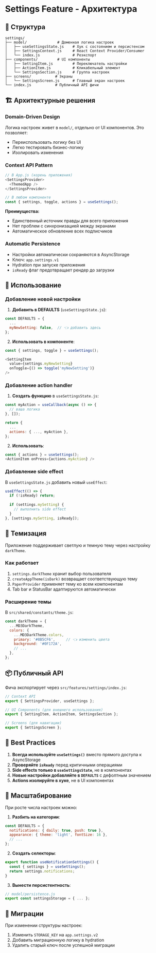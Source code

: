 # Settings Feature - Архитектура

## 📁 Структура

```
settings/
├── model/              # Доменная логика настроек
│   ├── useSettingsState.js    # Хук с состоянием и персистенсом
│   ├── SettingsContext.js     # React Context Provider/Consumer
│   └── index.js               # Реэкспорт
├── components/         # UI компоненты
│   ├── SettingItem.js         # Переключатель настройки
│   ├── ActionItem.js          # Кликабельный элемент
│   └── SettingsSection.js     # Группа настроек
├── screens/           # Экраны
│   └── SettingsScreen.js      # Главный экран настроек
└── index.js           # Публичный API фичи

```

## 🏗 Архитектурные решения

### Domain-Driven Design
Логика настроек живет в `model/`, отдельно от UI компонентов. Это позволяет:
- Переиспользовать логику без UI
- Легко тестировать бизнес-логику
- Изолировать изменения

### Context API Pattern
```javascript
// В App.js (корень приложения)
<SettingsProvider>
  <ThemedApp />
</SettingsProvider>

// В любом компоненте
const { settings, toggle, actions } = useSettings();
```

**Преимущества:**
- Единственный источник правды для всего приложения
- Нет проблем с синхронизацией между экранами
- Автоматическое обновление всех подписчиков

### Automatic Persistence
- Настройки автоматически сохраняются в AsyncStorage
- Ключ: `app.settings.v1`
- Hydration при запуске приложения
- `isReady` флаг предотвращает рендер до загрузки

## 🔧 Использование

### Добавление новой настройки

1. **Добавить в DEFAULTS** (`useSettingsState.js`):
```javascript
const DEFAULTS = {
  ...
  myNewSetting: false,  // 👈 добавить здесь
};
```

2. **Использовать в компоненте**:
```javascript
const { settings, toggle } = useSettings();

<SettingItem
  value={settings.myNewSetting}
  onToggle={() => toggle('myNewSetting')}
/>
```

### Добавление action handler

1. **Создать функцию** в `useSettingsState.js`:
```javascript
const myAction = useCallback(async () => {
  // ваша логика
}, []);

return {
  ...
  actions: { ..., myAction },
};
```

2. **Использовать**:
```javascript
const { actions } = useSettings();
<ActionItem onPress={actions.myAction} />
```

### Добавление side effect

В `useSettingsState.js` добавить новый `useEffect`:
```javascript
useEffect(() => {
  if (!isReady) return;
  
  if (settings.mySetting) {
    // выполнить side effect
  }
}, [settings.mySetting, isReady]);
```

## 🎨 Темизация

Приложение поддерживает светлую и темную тему через настройку `darkTheme`.

### Как работает

1. `settings.darkTheme` хранит выбор пользователя
2. `createAppTheme(isDark)` возвращает соответствующую тему
3. `PaperProvider` применяет тему ко всем компонентам
4. Tab bar и StatusBar адаптируются автоматически

### Расширение темы

В `src/shared/constants/theme.js`:
```javascript
const darkTheme = {
  ...MD3DarkTheme,
  colors: {
    ...MD3DarkTheme.colors,
    primary: '#8B5CF6',     // 👈 изменить цвета
    background: '#0F172A',
    // ...
  },
};
```

## 📦 Публичный API

Фича экспортирует через `src/features/settings/index.js`:

```javascript
// Context API
export { SettingsProvider, useSettings };

// UI Components (для внешнего использования)
export { SettingItem, ActionItem, SettingsSection };

// Screens (для навигации)
export { SettingsScreen };
```

## 🔐 Best Practices

1. **Всегда используйте `useSettings()`** вместо прямого доступа к AsyncStorage
2. **Проверяйте `isReady`** перед критичными операциями
3. **Side effects только в `useSettingsState`**, не в компонентах
4. **Новые настройки добавляйте в `DEFAULTS`** с дефолтным значением
5. **Actions изолируйте в хуке**, не в UI компонентах

## 🚀 Масштабирование

При росте числа настроек можно:

1. **Разбить на категории**:
```javascript
const DEFAULTS = {
  notifications: { daily: true, push: true },
  appearance: { theme: 'light', fontSize: 16 },
  // ...
};
```

2. **Создать селекторы**:
```javascript
export function useNotificationSettings() {
  const { settings } = useSettings();
  return settings.notifications;
}
```

3. **Вынести персистентность**:
```javascript
// model/persistence.js
export const settingsStorage = { ... };
```

## 📝 Миграции

При изменении структуры настроек:

1. Изменить `STORAGE_KEY` на `app.settings.v2`
2. Добавить миграционную логику в hydration
3. Удалить старый ключ после успешной миграции

